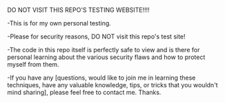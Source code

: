 DO NOT VISIT THIS REPO'S TESTING WEBSITE!!!!

-This is for my own personal testing.

-Please for security reasons, DO NOT visit this repo's test site!

-The code in this repo itself is perfectly safe to view and is there for personal learning about the various security flaws and how to protect myself from them.

-If you have any [questions,
                  would like to join me in learning these techniques,
                  have any valuable knowledge, tips, or tricks that you wouldn't mind sharing],
                  please feel free to contact me. Thanks.
                  
